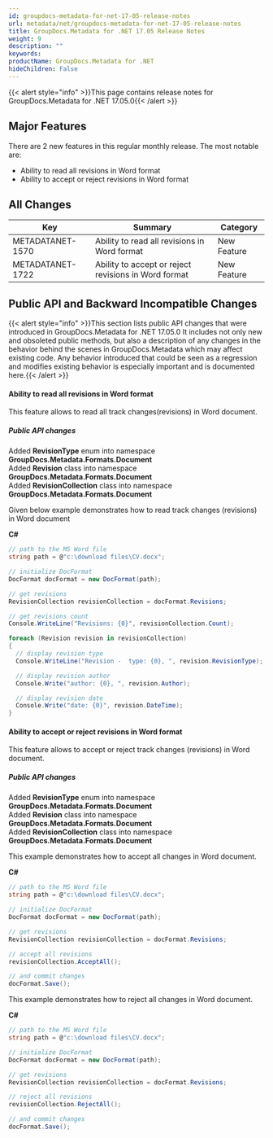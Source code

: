 ```yaml
---
id: groupdocs-metadata-for-net-17-05-release-notes
url: metadata/net/groupdocs-metadata-for-net-17-05-release-notes
title: GroupDocs.Metadata for .NET 17.05 Release Notes
weight: 9
description: ""
keywords: 
productName: GroupDocs.Metadata for .NET
hideChildren: False
---
```

{{< alert style="info" >}}This page contains release notes for GroupDocs.Metadata for .NET 17.05.0{{< /alert >}}

## Major Features

There are 2 new features in this regular monthly release. The most notable are:

*   Ability to read all revisions in Word format
*   Ability to accept or reject revisions in Word format

## All Changes

| Key | Summary | Category |
| --- | --- | --- |
| METADATANET-1570 | Ability to read all revisions in Word format | New Feature |
| METADATANET-1722 | Ability to accept or reject revisions in Word format | New Feature |

## Public API and Backward Incompatible Changes

{{< alert style="info" >}}This section lists public API changes that were introduced in GroupDocs.Metadata for .NET 17.05.0 It includes not only new and obsoleted public methods, but also a description of any changes in the behavior behind the scenes in GroupDocs.Metadata which may affect existing code. Any behavior introduced that could be seen as a regression and modifies existing behavior is especially important and is documented here.{{< /alert >}}

#### Ability to read all revisions in Word format

This feature allows to read all track changes(revisions) in Word document.

##### Public API changes

Added **RevisionType** enum into namespace **GroupDocs.Metadata.Formats.Document**  
Added **Revision** class into namespace **GroupDocs.Metadata.Formats.Document**  
Added **RevisionCollection** class into namespace **GroupDocs.Metadata.Formats.Document**

Given below example demonstrates how to read track changes (revisions) in Word document

**C#**

```csharp
// path to the MS Word file
string path = @"c:\download files\CV.docx";

// initialize DocFormat
DocFormat docFormat = new DocFormat(path);

// get revisions
RevisionCollection revisionCollection = docFormat.Revisions;

// get revisions count
Console.WriteLine("Revisions: {0}", revisionCollection.Count);

foreach (Revision revision in revisionCollection)
{
  // display revision type
  Console.WriteLine("Revision -  type: {0}, ", revision.RevisionType);

  // display revision author
  Console.Write("author: {0}, ", revision.Author);

  // display revision date
  Console.Write("date: {0}", revision.DateTime);
}

```

#### Ability to accept or reject revisions in Word format

This feature allows to accept or reject track changes (revisions) in Word document.

##### Public API changes

Added **RevisionType** enum into namespace **GroupDocs.Metadata.Formats.Document**  
Added **Revision** class into namespace **GroupDocs.Metadata.Formats.Document**  
Added **RevisionCollection** class into namespace **GroupDocs.Metadata.Formats.Document**

This example demonstrates how to accept all changes in Word document.

**C#**

```csharp
// path to the MS Word file
string path = @"c:\download files\CV.docx";

// initialize DocFormat
DocFormat docFormat = new DocFormat(path);

// get revisions
RevisionCollection revisionCollection = docFormat.Revisions;

// accept all revisions
revisionCollection.AcceptAll();

// and commit changes
docFormat.Save();

```

This example demonstrates how to reject all changes in Word document.

**C#**

```csharp
// path to the MS Word file
string path = @"c:\download files\CV.docx";

// initialize DocFormat
DocFormat docFormat = new DocFormat(path);

// get revisions
RevisionCollection revisionCollection = docFormat.Revisions;

// reject all revisions
revisionCollection.RejectAll();

// and commit changes
docFormat.Save();

```
